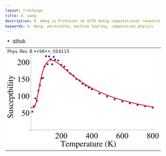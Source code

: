 ```yaml
---
layout: frontpage
title: d. wang
description: D. Wang is Professor at XJTU donig computational research.
keywords: D. Wang, perovskite, machine learing, computation physics
---
```


<div class="navbar">
  <div class="navbar-inner">
      <ul class="nav">
          <li><a href="https://dwang5.github.io">github</a></li>
      </ul>
  </div>
</div>


<table class="wide">
<tr>
  <td class="left">
    Phys. Rev. B **96**, 054115 
    <a href="pages/publpics/fittings.html">
        <img src="assets/publpics/fittings_Fig_1.png" alt="J. Liu (2017) Fig. 1" title="J. Liu (PRB 2017) Fig. 1"/>
    </a>
  </td>
  <!-- <td class="right"> -->
    <!-- <a href="pages/publpics/rqtlexper_fig2.html"> -->
        <!-- <img src="assets/publpics/rqtlexper_fig2.png" alt="Broman (2014) Fig 2" title="Broman (2014) Fig 2"/> -->
    <!-- </a> -->
  <!-- </td> -->
</tr>

